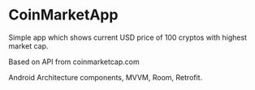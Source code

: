 # CoinMarketApp

Simple app which shows current USD price of 100 cryptos with highest market cap.

Based on API from coinmarketcap.com

Android Architecture components, MVVM, Room, Retrofit.
